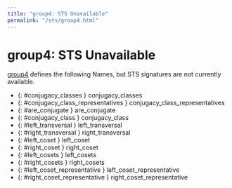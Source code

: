 ```yaml
---
title: "group4: STS Unavailable"
permalink: "/sts/group4.html"
---
```


# group4: STS Unavailable


[group4](/cd/group4)
defines the following Names, but STS signatures are not currently available.


 *  {: #conjugacy_classes } conjugacy_classes
 *  {: #conjugacy_class_representatives } conjugacy_class_representatives
 *  {: #are_conjugate } are_conjugate
 *  {: #conjugacy_class } conjugacy_class
 *  {: #left_transversal } left_transversal
 *  {: #right_transversal } right_transversal
 *  {: #left_coset } left_coset
 *  {: #right_coset } right_coset
 *  {: #left_cosets } left_cosets
 *  {: #right_cosets } right_cosets
 *  {: #left_coset_representative } left_coset_representative
 *  {: #right_coset_representative } right_coset_representative
